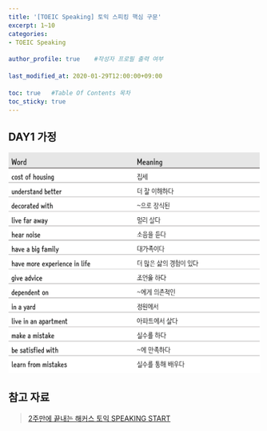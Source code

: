 ```yaml
---
title: '[TOEIC Speaking] 토익 스피킹 핵심 구문' 
excerpt: 1~10
categories:
- TOEIC Speaking

author_profile: true    #작성자 프로필 출력 여부

last_modified_at: 2020-01-29T12:00:00+09:00

toc: true   #Table Of Contents 목차 
toc_sticky: true
---
```


## DAY1 가정
![28-1](/assets/img/28-1.png)

## 참고 자료
> [2주만에 끝내는 해커스 토익 SPEAKING START](http://www.kyobobook.co.kr/product/detailViewKor.laf?ejkGb=KOR&mallGb=KOR&barcode=9788965422662&orderClick=LAH&Kc=) 